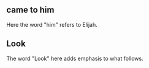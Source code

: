 ## came to him ##

Here the word "him" refers to Elijah.

## Look ##

The word "Look" here adds emphasis to what follows.